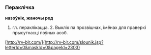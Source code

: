### Пераклічка
**назоўнік, жаночы род**

1. гл. пераклікацца. 2. Выклік па прозвішчах, імёнах для праверкі прысутнасці пэўных асоб.

<a rel="author">[http://rv-blr.com/](http://rv-blr.com/slounik.jsp?letterId=0&maskId=0&pageId=2303)</a>
